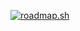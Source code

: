 <a href="https://roadmap.sh"><img src="https://roadmap.sh/card/wide/6762cb028fe51199daf3fe8e?variant=dark" alt="roadmap.sh"/></a>


<!---
Mohammed-Hafeez-99/Mohammed-Hafeez-99 is a ✨ special ✨ repository because its `README.md` (this file) appears on your GitHub profile.
You can click the Preview link to take a look at your changes.
--->
